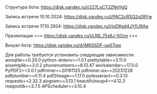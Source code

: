 Структура бота: https://disk.yandex.ru/i/227LsCT2ZNnYgQ

Запись встречи 10.10.2024: https://disk.yandex.ru/i/PAC2cRSQ2s09Yw

Запись встречи 17.10.2924: https://disk.yandex.ru/i/jxD8gd4JY0J9Ag

Презентация >>> https://disk.yandex.ru/i/LR8_75s6J-5Ozg <<<

Визуал бота: https://disk.yandex.ru/d/jM6SSDF-uqSTqw

Для работы требуется установить следующие зависимости:
aiosqlite==0.20.0
python-dotenv==1.0.1
prettytable==3.11.0
aiosmtplib==3.0.2
phonenumbers==8.13.47
workalendar==17.0.0
PyPDF2==3.0.1
pdfminer==20191125
pdfminer.six==20231228
pdfplumber==0.11.4
pdf2image==1.17.0
pytesseract==0.3.13
requests==2.32.3
aiogram==3.13.1
beautifulsoup4==4.12.3
matplotlib==3.7.5
APScheduler==3.10.4